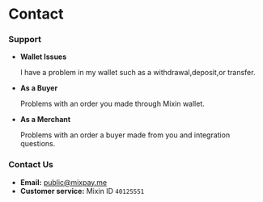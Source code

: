 # Contact

### Support

*   **Wallet Issues**

    I have a problem in my wallet such as a withdrawal,deposit,or transfer.
*   **As a Buyer**

    Problems with an order you made through Mixin wallet.
*   **As a Merchant**

    Problems with an order a buyer made from you and integration questions.

### Contact Us

* **Email:** [public@mixpay.me](mailto:public@mixpay.me)
* **Customer service:** Mixin ID `40125551`